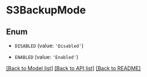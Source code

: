 # S3BackupMode


## Enum

* `DISABLED` (value: `'Disabled'`)

* `ENABLED` (value: `'Enabled'`)

[[Back to Model list]](../README.md#documentation-for-models) [[Back to API list]](../README.md#documentation-for-api-endpoints) [[Back to README]](../README.md)


